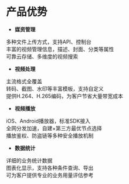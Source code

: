 # 产品优势

-   **媒资管理**

多种文件上传方式，支持API、控制台  
丰富的视频管理信息，描述、封面、分类等属性  
可靠云存储、多维度的视频搜索  


-   **视频处理**

主流格式全覆盖  
转码、截图、水印等丰富模板，支持自定义  
提供H.264、H.265编码，为客户节省大量带宽成本  


-   **视频播放**

iOS、Android播放器，标准SDK接入  
全网分发加速，自建+第三方最优节点选择  
播放鉴权、防盗链等多种安全播放机制  

-   **数据统计**

详细的业务统计数据  
图表化显示，支持各种条件查询、导出  
可为客户提供专业的业务用量评估参考  


